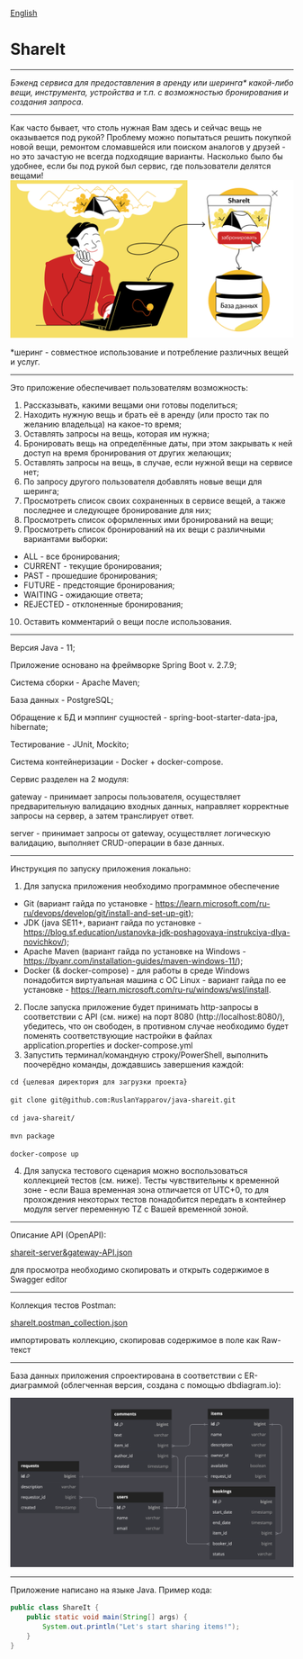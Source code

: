 [English](..%2FREADME.md)

# ShareIt

---

*Бэкенд сервиса для предоставления в аренду или шеринга\* какой-либо вещи, инструмента, устройства и т.п. с возможностью бронирования и создания запроса.*

---
Как часто бывает, что столь нужная Вам здесь и сейчас вещь не оказывается под рукой? Проблему можно попытаться решить покупкой новой вещи, ремонтом сломавшейся или 
поиском аналогов у друзей - но это зачастую не всегда подходящие варианты. Насколько было бы удобнее, если бы под рукой был сервис, где пользователи делятся вещами!
![shareit-use.jpg](shareit-use.jpg)

 *шеринг - совместное использование и потребление различных вещей и услуг.

---

Это приложение обеспечивает пользователям возможность:

1. Рассказывать, какими вещами они готовы поделиться;
2. Находить нужную вещь и брать её в аренду (или просто так по желанию владельца) на какое-то время;
3. Оставлять запросы на вещь, которая им нужна;
4. Бронировать вещь на определённые даты, при этом закрывать к ней доступ на время бронирования от других желающих;
5. Оставлять запросы на вещь, в случае, если нужной вещи на сервисе нет;
6. По запросу другого пользователя добавлять новые вещи для шеринга;
7. Просмотреть список своих сохраненных в сервисе вещей, а также последнее и следующее бронирование для них;
8. Просмотреть список оформленных ими бронирований на вещи;
9. Просмотреть список бронирований на их вещи с различными вариантами выборки:
  - ALL - все бронирования;
  - CURRENT - текущие бронирования;
  - PAST - прошедшие бронирования;
  - FUTURE - предстоящие бронирования;
  - WAITING - ожидающие ответа;
  - REJECTED - отклоненные бронирования;
10. Оставить комментарий о вещи после использования.
---
Версия Java - 11;

Приложение основано на фреймворке Spring Boot v. 2.7.9;

Система сборки - Apache Maven;

База данных - PostgreSQL;

Обращение к БД и мэппинг сущностей - spring-boot-starter-data-jpa, hibernate;

Тестирование - JUnit, Mockito;

Система контейнеризации - Docker + docker-compose.


Сервис разделен на 2 модуля:

gateway - принимает запросы пользователя, осуществляет предварительную валидацию входных данных, 
направляет корректные запросы на сервер, а затем транслирует ответ. 

server - принимает запросы от gateway, осуществляет логическую валидацию, выполняет CRUD-операции в базе данных.

---

Инструкция по запуску приложения локально:
1. Для запуска приложения необходимо программное обеспечение
- Git (вариант гайда по установке - https://learn.microsoft.com/ru-ru/devops/develop/git/install-and-set-up-git);
- JDK (java SE11+, вариант гайда по установке - https://blog.sf.education/ustanovka-jdk-poshagovaya-instrukciya-dlya-novichkov/);
- Apache Maven (вариант гайда по установке на Windows - https://byanr.com/installation-guides/maven-windows-11/);
- Docker (& docker-compose) - для работы в среде Windows понадобится виртуальная машина с ОС Linux - 
вариант гайда по ее установке - https://learn.microsoft.com/ru-ru/windows/wsl/install.
2. После запуска приложение будет принимать http-запросы в соответствии с API (см. ниже) на порт 8080 (http://localhost:8080/),
убедитесь, что он свободен, в противном случае необходимо будет поменять соответствующие настройки в файлах 
application.properties и docker-compose.yml
3. Запустить терминал/командную строку/PowerShell, выполнить поочерёдно команды, дождавшись завершения каждой:
```
cd {целевая директория для загрузки проекта}

git clone git@github.com:RuslanYapparov/java-shareit.git

cd java-shareit/

mvn package

docker-compose up  

```
4. Для запуска тестового сценария можно воспользоваться коллекцией тестов (см. ниже). Тесты чувствительны к временной зоне -
если Ваша временная зона отличается от UTC+0, то для прохождения некоторых тестов понадобится передать в контейнер модуля server
переменную TZ с Вашей временной зоной.
---

Описание API (OpenAPI):

[shareit-server&gateway-API.json](shareit-server%26gateway-API.json)

для просмотра необходимо скопировать и открыть содержимое в Swagger editor

---

Коллекция тестов Postman:

[shareIt.postman_collection.json](shareIt.postman_collection.json)

импортировать коллекцию, скопировав содержимое в поле как Raw-текст

---

База данных приложения спроектирована в соответствии с ER-диаграммой (облегченная версия, создана с помощью dbdiagram.io):

![shareit-er-diagram.jpg](shareit-er-diagram.jpg)

---


Приложение написано на языке Java. Пример кода:
```java
public class ShareIt {
    public static void main(String[] args) {
        System.out.println("Let's start sharing items!");
    }
}
```